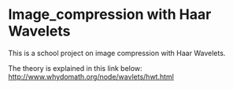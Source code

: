 # Image_compression with Haar Wavelets

This is a school project on image compression with Haar Wavelets.

The theory is explained in this link below:
http://www.whydomath.org/node/wavlets/hwt.html

